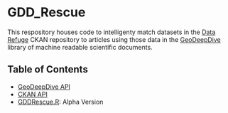# GDD_Rescue
This respository houses code to intelligenty match datasets in the [Data Refuge](https://www.datarefuge.org) CKAN repository to articles using those data in the [GeoDeepDive](www.geodeepdive.org) library of machine readable scientific documents.

## Table of Contents
+ [GeoDeepDive API](https://geodeepdive.org/api)
+ [CKAN API](http://docs.ckan.org/en/ckan-2.6.0/api/#authentication-and-api-keys)
+ [GDDRescue.R](/GDDRescue.R): Alpha Version
